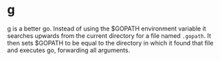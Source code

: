 g
=

g is a better go. Instead of using the $GOPATH environment variable it searches upwards from the current directory for a file named `.gopath`. It then sets $GOPATH to be equal to the directory in which it found that file and executes go, forwarding all arguments.
